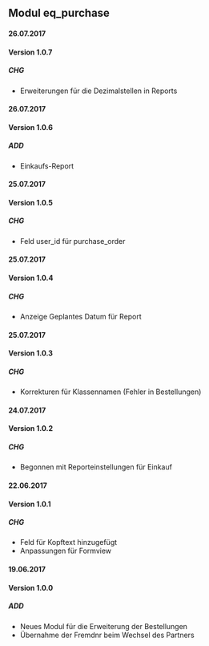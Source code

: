 ## Modul eq_purchase



#### 26.07.2017
#### Version 1.0.7
##### CHG
- Erweiterungen für die Dezimalstellen in Reports

#### 26.07.2017
#### Version 1.0.6
##### ADD
- Einkaufs-Report

#### 25.07.2017
#### Version 1.0.5
##### CHG
- Feld user_id für purchase_order


#### 25.07.2017
#### Version 1.0.4
##### CHG
- Anzeige Geplantes Datum für Report


#### 25.07.2017
#### Version 1.0.3
##### CHG
- Korrekturen für Klassennamen (Fehler in Bestellungen)


#### 24.07.2017
#### Version 1.0.2
##### CHG
- Begonnen mit Reporteinstellungen für Einkauf

#### 22.06.2017
#### Version 1.0.1
##### CHG
- Feld für Kopftext hinzugefügt
- Anpassungen für Formview


#### 19.06.2017
#### Version 1.0.0
##### ADD
- Neues Modul für die Erweiterung der Bestellungen
- Übernahme der Fremdnr beim Wechsel des Partners

